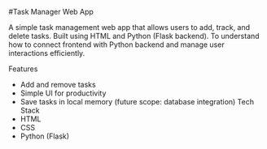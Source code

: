 #Task Manager Web App 

A simple task management web app that allows users to add, track, and delete tasks. Built using HTML and Python (Flask backend).
To understand how to connect frontend with Python backend and manage user interactions efficiently.

Features
- Add and remove tasks
- Simple UI for productivity
- Save tasks in local memory (future scope: database integration)
Tech Stack
- HTML
- CSS
- Python (Flask)

